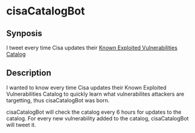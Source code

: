 # cisaCatalogBot

## Synposis
I tweet every time Cisa updates their [Known Exploited Vulnerabilities Catalog](https://www.cisa.gov/known-exploited-vulnerabilities-catalog) 

## Description
I wanted to know every time Cisa updates their Known Exploited Vulnerabilities Catalog to quickly learn what vulnerabilites attackers are targetting, thus cisaCatalogBot was born.

cisaCatalogBot will check the catalog every 6 hours for updates to the catalog. For every new vulnerability added to the catalog, cisaCatalogBot will tweet it. 
